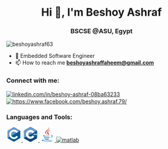 <h1 align="center">Hi 👋, I'm Beshoy Ashraf</h1>
<h3 align="center">BSCSE @ASU, Egypt</h3>

<p align="left"> <img src="https://komarev.com/ghpvc/?username=beshoyashraf63&label=Profile%20views&color=0e75b6&style=flat" alt="beshoyashraf63" /> </p>

- 🔭 Embedded Software Engineer
- 📫 How to reach me **beshoyashraffaheem@gmail.com**

<h3 align="left">Connect with me:</h3>
<p align="left">
<a href="https://www.linkedin.com/in/beshoy-ashraf-08ba63233/" target="blank"><img align="center" src="https://raw.githubusercontent.com/rahuldkjain/github-profile-readme-generator/master/src/images/icons/Social/linked-in-alt.svg" alt="linkedin.com/in/beshoy-ashraf-08ba63233" height="30" width="40" /></a>
<a href="https://fb.com/https://www.facebook.com/beshoy.ashraf.79/" target="blank"><img align="center" src="https://raw.githubusercontent.com/rahuldkjain/github-profile-readme-generator/master/src/images/icons/Social/facebook.svg" alt="https://www.facebook.com/beshoy.ashraf.79/" height="30" width="40" /></a>
</p>

<h3 align="left">Languages and Tools:</h3>
<p align="left"> <a href="https://www.cprogramming.com/" target="_blank" rel="noreferrer"> <img src="https://raw.githubusercontent.com/devicons/devicon/master/icons/c/c-original.svg" alt="c" width="40" height="40"/> </a> <a href="https://www.w3schools.com/cpp/" target="_blank" rel="noreferrer"> <img src="https://raw.githubusercontent.com/devicons/devicon/master/icons/cplusplus/cplusplus-original.svg" alt="cplusplus" width="40" height="40"/> </a> <a href="https://www.java.com" target="_blank" rel="noreferrer"> <img src="https://raw.githubusercontent.com/devicons/devicon/master/icons/java/java-original.svg" alt="java" width="40" height="40"/> </a> <a href="https://www.mathworks.com/" target="_blank" rel="noreferrer"> <img src="https://upload.wikimedia.org/wikipedia/commons/2/21/Matlab_Logo.png" alt="matlab" width="40" height="40"/> </a> </p>
